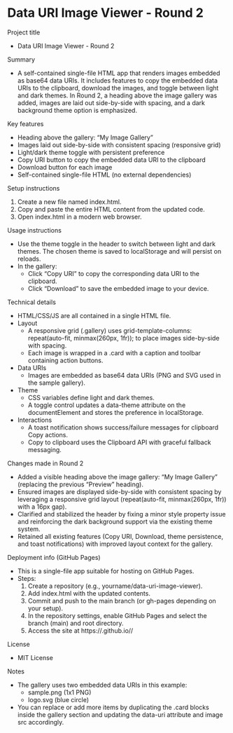 # Data URI Image Viewer - Round 2

Project title
- Data URI Image Viewer - Round 2

Summary
- A self-contained single-file HTML app that renders images embedded as base64 data URIs. It includes features to copy the embedded data URIs to the clipboard, download the images, and toggle between light and dark themes. In Round 2, a heading above the image gallery was added, images are laid out side-by-side with spacing, and a dark background theme option is emphasized.

Key features
- Heading above the gallery: “My Image Gallery”
- Images laid out side-by-side with consistent spacing (responsive grid)
- Light/dark theme toggle with persistent preference
- Copy URI button to copy the embedded data URI to the clipboard
- Download button for each image
- Self-contained single-file HTML (no external dependencies)

Setup instructions
1. Create a new file named index.html.
2. Copy and paste the entire HTML content from the updated code.
3. Open index.html in a modern web browser.

Usage instructions
- Use the theme toggle in the header to switch between light and dark themes. The chosen theme is saved to localStorage and will persist on reloads.
- In the gallery:
  - Click “Copy URI” to copy the corresponding data URI to the clipboard.
  - Click “Download” to save the embedded image to your device.

Technical details
- HTML/CSS/JS are all contained in a single HTML file.
- Layout
  - A responsive grid (.gallery) uses grid-template-columns: repeat(auto-fit, minmax(260px, 1fr)); to place images side-by-side with spacing.
  - Each image is wrapped in a .card with a caption and toolbar containing action buttons.
- Data URIs
  - Images are embedded as base64 data URIs (PNG and SVG used in the sample gallery).
- Theme
  - CSS variables define light and dark themes.
  - A toggle control updates a data-theme attribute on the documentElement and stores the preference in localStorage.
- Interactions
  - A toast notification shows success/failure messages for clipboard Copy actions.
  - Copy to clipboard uses the Clipboard API with graceful fallback messaging.

Changes made in Round 2
- Added a visible heading above the image gallery: “My Image Gallery” (replacing the previous “Preview” heading).
- Ensured images are displayed side-by-side with consistent spacing by leveraging a responsive grid layout (repeat(auto-fit, minmax(260px, 1fr)) with a 16px gap).
- Clarified and stabilized the header by fixing a minor style property issue and reinforcing the dark background support via the existing theme system.
- Retained all existing features (Copy URI, Download, theme persistence, and toast notifications) with improved layout context for the gallery.

Deployment info (GitHub Pages)
- This is a single-file app suitable for hosting on GitHub Pages.
- Steps:
  1. Create a repository (e.g., yourname/data-uri-image-viewer).
  2. Add index.html with the updated contents.
  3. Commit and push to the main branch (or gh-pages depending on your setup).
  4. In the repository settings, enable GitHub Pages and select the branch (main) and root directory.
  5. Access the site at https://<username>.github.io/<repository>/

License
- MIT License

Notes
- The gallery uses two embedded data URIs in this example:
  - sample.png (1x1 PNG)
  - logo.svg (blue circle)
- You can replace or add more items by duplicating the .card blocks inside the gallery section and updating the data-uri attribute and image src accordingly.